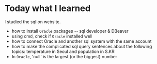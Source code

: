 # Today what I learned

I studied the sql on website.

- how to install `Oracle` packages -- sql developer & DBeaver
- using cmd, check if `Oracle` installed well
- how to connect Oracle and another sql system with the same account
- how to make the complicated sql query sentences about the following topics: temperature in Seoul and population in S.KR
- In `Oracle`, 'null' is the largest (or the biggest) number
